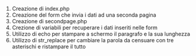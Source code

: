 1. Creazione di index.php
2. Creazione del form che invia i dati ad una seconda pagina
3. Creazione di secondpage.php
4. Crezione di variabili per recuperare i dati inseriti nelle form
5. Utilizzo di echo per stampare a schermo il paragrafo e la sua lunghezza
6. Utilizzo di str_replace per cambiare la parola da censuare con tre asterischi e ristampare il tutto
